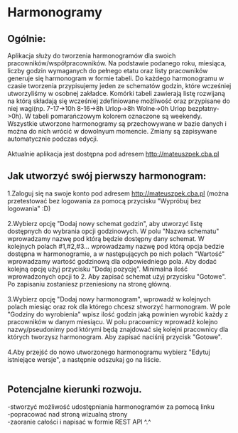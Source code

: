 # Harmonogramy
## Ogólnie:
Aplikacja służy do tworzenia harmonogramów dla swoich pracowników/współpracowników. Na podstawie podanego roku, miesiąca, liczby godzin wymaganych do pełnego etatu oraz listy pracowników generuje się harmonogram w formie tabeli. Do każdego harmonogramu w czasie tworzenia przypisujemy jeden ze schematów godzin, które wcześniej utworzyliśmy w osobnej zakładce. Komórki tabeli zawierają listę rozwijaną na którą składają się wcześniej zdefiniowane możliwość oraz przypisane do niej wagi(np. 7-17->10h 8-16->8h Urlop->8h Wolne->0h Urlop bezpłatny->0h). W tabeli pomarańczowym kolorem oznaczone są weekendy. Wszystkie utworzone harmonogramy są przechowywane w bazie danych i można do nich wrócić w dowolnyum momencie. Zmiany są zapisywane automatycznie podczas edycji.
<br /><br />
Aktualnie aplikacja jest dostępna pod adresem http://mateuszpek.cba.pl 
<br />
## Jak utworzyć swój pierwszy harmonogram:
1.Zaloguj się na swoje konto pod adresem http://mateuszpek.cba.pl (można przetestować bez logowania za pomocą przycisku "Wypróbuj bez logowania" :D)<br /><br />
2.Wybierz opcję "Dodaj nowy schemat godzin", aby utworzyć listę dostępnych do wybrania opcji godzinowych. W polu "Nazwa schematu" wprowadzamy nazwę pod którą będzie dostępny dany schemat. W kolejnych polach #1,#2,#3... wprowadzamy nazwę pod którą opcja bedzie dostępna w harmonogramie, a w następujących po nich polach "Wartość" wprowadzamy wartość godzinową dla odpowiedniego pola. Aby dodać kolejną opcję użyj przycisku "Dodaj pozycję". Minimalna ilość wprowadzonych opcji to 2. Aby zapisać schemat użyj przycisku "Gotowe". Po zapisaniu zostaniesz przeniesiony na stronę główną.<br /><br />
3.Wybierz opcję "Dodaj nowy harmonogram", wprowadź w kolejnych polach miesiąc oraz rok dla którego chcesz stworzyć harmonogram. W pole "Godziny do wyrobienia" wpisz ilość godzin jaką powinien wyrobić każdy z pracowników w danym miesiącu. W polu pracownicy wprowadź kolejno nazwy/pseudonimy pod którymi będą znajdować się kolejni pracownicy dla których tworzysz harmonogram. Aby zapisać naciśnij przycisk "Gotowe".<br /><br />
4.Aby przejść do nowo utworzonego harmonogramu wybierz "Edytuj istniejące wersje", a następnie odszukaj go na liście.<br /><br />

## Potencjalne kierunki rozwoju.
-stworzyć możliwość udostępniania harmonogramów za pomocą linku<br />
-popracować nad stroną wizualną strony <br />
-zaoranie całości i napisać w formie REST API ^.^<br />
